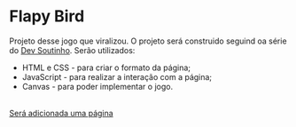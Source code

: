# Flapy Bird
 Projeto desse jogo que viralizou. O projeto será construido seguind oa série do <a href="https://www.youtube.com/watch?v=jOAU81jdi-c"> Dev Soutinho</a>. Serão utilizados: <br>

 - HTML e CSS - para criar o formato da página;
 - JavaScript - para realizar a interação com a página;
 - Canvas - para poder implementar o jogo.
 

<br>
<a href="#">Será adicionada uma página</a>
 
